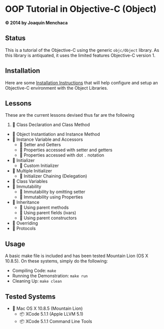 # OOP Tutorial in Objective-C (Object)
**© 2014 by Joaquín Menchaca**

## Status

This is a tutorial of the Objective-C using the generic `objc/Object` library.  As this library is antiquated, it uses the limited features Objective-C version 1.

## Installation

Here are some [Installation Instructions](INSTALL.md) that will help configure and setup an Objective-C environment with the Object Libraries.  

## Lessons

These are the current lessons devised thus far are the following

 1. :green_book: Class Declaration and Class Method
 * :green_book: Object Instantiation and Instance Method
 * :green_book: Instance Variable and Accessors
    * :page_facing_up: Setter and Getters
    * :page_facing_up: Properties accessed with setter and getters
    * :page_facing_up: Properties accessed with dot `.` notation
 * :green_book: Initializer
    * :page_facing_up: Custom Initializer
 * :green_book: Multiple Initializer
    * :page_facing_up: Initializer Chaining (Delegation)
 * :green_book: Class Variables
 * :closed_book: Immutability
    * :page_facing_up: Immutability by omitting setter
    * :page_facing_up: Immutability using Properties
 * :green_book: Inheritance
    * :page_facing_up: Using parent methods
    * :page_facing_up: Using parent fields (ivars)
    * :page_facing_up: Using parent constructors
 * :green_book: Overriding
 * :green_book: Protocols

## Usage

A basic make file is included and has been tested Mountain Lion (OS X 10.8.5).  On these systems, simply do the following:

* Compiling Code: `make`
* Running the Demonstration: `make run`
* Cleaning Up: `make clean`

## Tested Systems

* :dvd: Mac OS X 10.8.5 (Mountain Lion)
  * :package:  XCode 5.1.1 (Apple LLVM 5.1)
  * :package:  XCode 5.1.1 Command Line Tools
